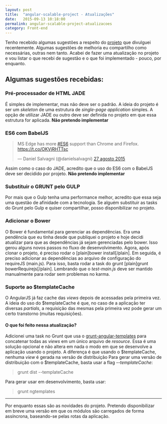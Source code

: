 ```yaml
---
layout: post
title:  "angular-scalable-project - Atualizações"
date:   2015-09-13 10:18:00
permalink: angular-scalable-project-atualizacoes
category: Front-end
---
```

Tenho recebido algumas sugestões a respeito do [projeto](http://github.com/dsalvagni/angular-scalable-project) que divulguei recentemente. Algumas sugestões de melhoria eu compartilho como necessárias, outras nem tanto. Acabei de fazer uma atualização no projeto e vou listar o que recebi de sugestão e o que foi implementado - pouco, por enquanto.

## Algumas sugestões recebidas:

### Pré-processador de HTML JADE

É simples de implementar, mas não deve ser o padrão. A ideia do projeto é ser um _skeleton_ de uma estrutura de _single-page application_ simples. A opção de utilizar JADE ou outro deve ser definida no projeto em que essa estrutura for aplicada. **Não pretendo implementar**

### ES6 com BabelJS
<blockquote class="twitter-tweet" lang="pt"><p lang="en" dir="ltr">MS Edge has more <a href="https://twitter.com/hashtag/ES6?src=hash">#ES6</a> support than Chrome and Firefox. <a href="https://t.co/OKVjRHTTsc">https://t.co/OKVjRHTTsc</a></p>&mdash; Daniel Salvagni (@danielsalvagni) <a href="https://twitter.com/danielsalvagni/status/637040870219493376">27 agosto 2015</a></blockquote>
<script async src="//platform.twitter.com/widgets.js" charset="utf-8"></script>

Assim como o caso do JADE, acredito que o uso do ES6 com o BabelJS deve ser decidido por projeto. **Não pretendo implementar**

### Substituir o GRUNT pelo GULP

Por mais que o Gulp tenha uma performance melhor, acredito que essa seja uma questão de afinidade com a tecnologia. Se alguém substituir as tasks do Grunt pelo Gulp e quiser compartilhar, posso disponibilizar no projeto.

### Adicionar o Bower

O Bower é fundamental para gerenciar as dependências. Era uma pendência que eu tinha desde que publiquei o projeto e hoje decidi atualizar para que as dependências já sejam gerenciadas pelo bower. Isso gerou alguns novos passos no fluxo de desenvolvimento. Agora, após clonar o projeto, é preciso rodar o [plain]bower install[/plain]. Em seguida, é preciso adicionar as dependências ao arquivo de configuração do requireJS (main.js). Para isso, basta rodar a task do grunt [plain]grunt bowerRequirejs[/plain]. Lembrando que o _test-main.js_ deve ser mantido manualmente para rodar sem problemas no karma.

### Suporte ao $templateCache

O AngularJS já faz cache das _views_ depois de acessadas pela primeira vez. A ideia do uso do $templateCache é que, no caso de a aplicação ter diversas _partials_, a requisição das mesmas pela primeira vez pode gerar um certo transtorno (muitas requisições).

#### O que foi feito nessa atualização?

Adicionei uma task no Grunt que usa o [grunt-angular-templates](https://www.npmjs.com/package/grunt-angular-templates) para concatenar todas as _views_ em um único arquivo de _resource_. Essa é uma solução opcional e não altera em nada o modo em que se desenvolve a aplicação usando o projeto. A diferença é que usando o $templateCache, nenhuma _view_ é gerada na versão de distribuição Para gerar uma versão de distribuição com o $templateCache, basta usar a flag _--templateCache_: 

> grunt dist --templateCache

Para gerar usar em desenvolvimento, basta usar: 

> grunt ngtemplates

* * *

Por enquanto essas são as novidades do projeto. Pretendo disponibilizar em breve uma versão em que os módulos são carregados de forma assíncrona, baseando-se pelas rotas da aplicação.

